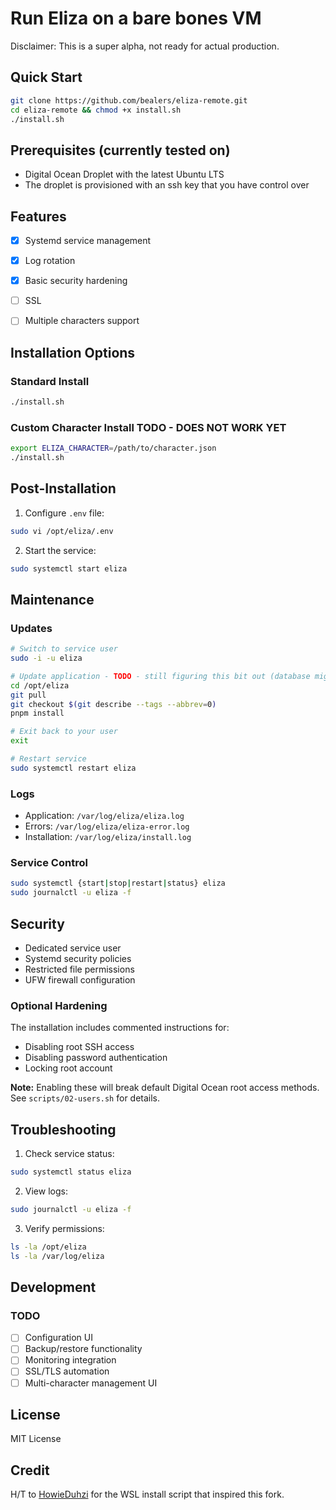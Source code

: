 # Run Eliza on a bare bones VM

Disclaimer: This is a super alpha, not ready for actual production.

## Quick Start

```bash
git clone https://github.com/bealers/eliza-remote.git
cd eliza-remote && chmod +x install.sh
./install.sh
```

## Prerequisites (currently tested on)

- Digital Ocean Droplet with the latest Ubuntu LTS
- The droplet is provisioned with an ssh key that you have control over

## Features

- [x] Systemd service management
- [x] Log rotation
- [x] Basic security hardening
- [ ] SSL
- [ ] Multiple characters support


## Installation Options

### Standard Install
```bash
./install.sh
```

### Custom Character Install TODO - DOES NOT WORK YET
```bash
export ELIZA_CHARACTER=/path/to/character.json
./install.sh
```

## Post-Installation

1. Configure `.env` file:
```bash
sudo vi /opt/eliza/.env
```

2. Start the service:
```bash
sudo systemctl start eliza
```

## Maintenance

### Updates
```bash
# Switch to service user
sudo -i -u eliza

# Update application - TODO - still figuring this bit out (database migrations, etc)
cd /opt/eliza
git pull
git checkout $(git describe --tags --abbrev=0)
pnpm install

# Exit back to your user
exit

# Restart service
sudo systemctl restart eliza
```

### Logs
- Application: `/var/log/eliza/eliza.log`
- Errors: `/var/log/eliza/eliza-error.log`
- Installation: `/var/log/eliza/install.log`

### Service Control
```bash
sudo systemctl {start|stop|restart|status} eliza
sudo journalctl -u eliza -f
```

## Security

- Dedicated service user
- Systemd security policies
- Restricted file permissions
- UFW firewall configuration

### Optional Hardening
The installation includes commented instructions for:
- Disabling root SSH access
- Disabling password authentication
- Locking root account

**Note:** Enabling these will break default Digital Ocean root access methods.
See `scripts/02-users.sh` for details.

## Troubleshooting

1. Check service status:
```bash
sudo systemctl status eliza
```

2. View logs:
```bash
sudo journalctl -u eliza -f
```

3. Verify permissions:
```bash
ls -la /opt/eliza
ls -la /var/log/eliza
```

## Development

### TODO
- [ ] Configuration UI
- [ ] Backup/restore functionality
- [ ] Monitoring integration
- [ ] SSL/TLS automation
- [ ] Multi-character management UI

## License

MIT License

## Credit
H/T to [HowieDuhzi](https://github.com/HowieDuhzit) for the WSL install script that inspired this fork.
